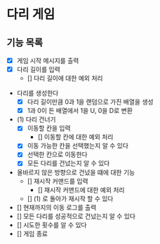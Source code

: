 # 다리 게임

## 기능 목록

- [x] 게임 시작 메시지를 출력
- [x] 다리 길이를 입력
  - [] 다리 길이에 대한 예외 처리
- 다리를 생성한다
  - [x] 다리 길이만큼 0과 1을 랜덤으로 가진 배열을 생성
  - [x] 1과 0이 든 배열에서 1을 U, 0을 D로 변환
- (1) 다리 건너기
  - [x] 이동할 칸을 입력
    - [] 이동할 칸에 대한 예외 처리
  - [x] 이동 가능한 칸을 선택했는지 알 수 있다
  - [x] 선택한 칸으로 이동한다
  - [x] 모든 다리를 건넜는지 알 수 있다
- 올바르지 않은 방향으로 건넜을 떄에 대한 기능
  - [] 재시작 커맨드를 입력
    - [] 재시작 커맨드에 대한 예외 처리
  - [] (1) 로 돌아가 재시작 할 수 있다
- [] 현재까지의 이동 로그를 출력
- [] 모든 다리를 성공적으로 건넜는지 알 수 있다
- [] 시도한 횟수를 알 수 있다
- [] 게임 종료
